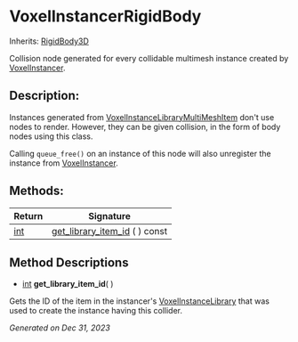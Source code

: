 # VoxelInstancerRigidBody

Inherits: [RigidBody3D](https://docs.godotengine.org/en/stable/classes/class_rigidbody3d.html)

Collision node generated for every collidable multimesh instance created by [VoxelInstancer](VoxelInstancer.md).

## Description: 

Instances generated from [VoxelInstanceLibraryMultiMeshItem](VoxelInstanceLibraryMultiMeshItem.md) don't use nodes to render. However, they can be given collision, in the form of body nodes using this class.

Calling `queue_free()` on an instance of this node will also unregister the instance from [VoxelInstancer](VoxelInstancer.md).

## Methods: 


Return                                                                | Signature                                               
--------------------------------------------------------------------- | --------------------------------------------------------
[int](https://docs.godotengine.org/en/stable/classes/class_int.html)  | [get_library_item_id](#i_get_library_item_id) ( ) const 
<p></p>

## Method Descriptions

- [int](https://docs.godotengine.org/en/stable/classes/class_int.html)<span id="i_get_library_item_id"></span> **get_library_item_id**( ) 

Gets the ID of the item in the instancer's [VoxelInstanceLibrary](VoxelInstanceLibrary.md) that was used to create the instance having this collider.

_Generated on Dec 31, 2023_
